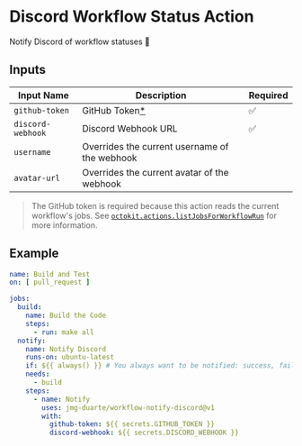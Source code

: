 # Discord Workflow Status Action

Notify Discord of workflow statuses 🤖

## Inputs

 Input Name | Description | Required |
| --- | --- | --- |
| `github-token` | GitHub Token[*](#note) | ✅ |
| `discord-webhook` | Discord Webhook URL | ✅ |
| `username` | Overrides the current username of the webhook | |
| `avatar-url` | Overrides the current avatar of the webhook | |

> <a name="note"></a> The GitHub token is required because this action reads the current workflow's jobs.
See [`octokit.actions.listJobsForWorkflowRun`](https://octokit.github.io/rest.js/v19#actions-list-jobs-for-workflow-run) for more information.

## Example

```yaml
name: Build and Test
on: [ pull_request ]

jobs:
  build:
    name: Build the Code
    steps:
      - run: make all
  notify:
    name: Notify Discord
    runs-on: ubuntu-latest
    if: ${{ always() }} # You always want to be notified: success, failure, or cancelled
    needs:
      - build
    steps:
      - name: Notify
        uses: jmg-duarte/workflow-notify-discord@v1
        with:
          github-token: ${{ secrets.GITHUB_TOKEN }}
          discord-webhook: ${{ secrets.DISCORD_WEBHOOK }}
```
